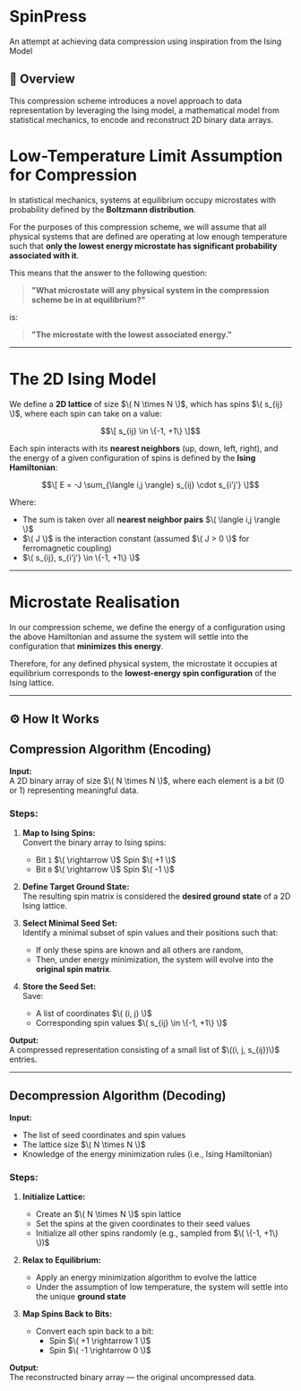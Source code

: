 # SpinPress
An attempt at achieving data compression using inspiration from the Ising Model 

## 📌 Overview
This compression scheme introduces a novel approach to data representation by leveraging the Ising model, a mathematical model from statistical mechanics, to encode and reconstruct 2D binary data arrays.

# Low-Temperature Limit Assumption for Compression

In statistical mechanics, systems at equilibrium occupy microstates with probability defined by the **Boltzmann distribution**.

For the purposes of this compression scheme, we will assume that all physical systems that are defined are operating at low enough temperature such that **only the lowest energy microstate has significant probability associated with it**.

This means that the answer to the following question:

> **"What microstate will any physical system in the compression scheme be in at equilibrium?"**

is:

> **"The microstate with the lowest associated energy."**

---

# The 2D Ising Model

We define a **2D lattice** of size $\( N \times N \)$, which has spins $\( s_{ij} \)$, where each spin can take on a value:

$$\[
s_{ij} \in \{-1, +1\}
\]$$

Each spin interacts with its **nearest neighbors** (up, down, left, right), and the energy of a given configuration of spins is defined by the **Ising Hamiltonian**:

$$\[
E = -J \sum_{\langle i,j \rangle} s_{ij} \cdot s_{i'j'}
\]$$

Where:

- The sum is taken over all **nearest neighbor pairs** $\( \langle i,j \rangle \)$
- $\( J \)$ is the interaction constant (assumed $\( J > 0 \)$ for ferromagnetic coupling)
- $\( s_{ij}, s_{i'j'} \in \{-1, +1\} \)$

---

# Microstate Realisation

In our compression scheme, we define the energy of a configuration using the above Hamiltonian and assume the system will settle into the configuration that **minimizes this energy**.

Therefore, for any defined physical system, the microstate it occupies at equilibrium corresponds to the **lowest-energy spin configuration** of the Ising lattice.

---

## ⚙️ How It Works

## Compression Algorithm (Encoding)

**Input:**  
A 2D binary array of size $\( N \times N \)$, where each element is a bit (0 or 1) representing meaningful data.

### Steps:

1. **Map to Ising Spins:**  
   Convert the binary array to Ising spins:
   - Bit `1` $\( \rightarrow \)$ Spin $\( +1 \)$
   - Bit `0` $\( \rightarrow \)$ Spin $\( -1 \)$

2. **Define Target Ground State:**  
   The resulting spin matrix is considered the **desired ground state** of a 2D Ising lattice.

3. **Select Minimal Seed Set:**  
   Identify a minimal subset of spin values and their positions such that:
   - If only these spins are known and all others are random,
   - Then, under energy minimization, the system will evolve into the **original spin matrix**.

4. **Store the Seed Set:**  
   Save:
   - A list of coordinates $\( (i, j) \)$
   - Corresponding spin values $\( s_{ij} \in \{-1, +1\} \)$

**Output:**  
A compressed representation consisting of a small list of $\((i, j, s_{ij})\)$ entries.

---

## Decompression Algorithm (Decoding)

**Input:**  
- The list of seed coordinates and spin values  
- The lattice size $\( N \times N \)$ 
- Knowledge of the energy minimization rules (i.e., Ising Hamiltonian)

### Steps:

1. **Initialize Lattice:**
   - Create an $\( N \times N \)$ spin lattice
   - Set the spins at the given coordinates to their seed values
   - Initialize all other spins randomly (e.g., sampled from $\( \{-1, +1\} \))$

2. **Relax to Equilibrium:**
   - Apply an energy minimization algorithm to evolve the lattice
   - Under the assumption of low temperature, the system will settle into the unique **ground state**

3. **Map Spins Back to Bits:**
   - Convert each spin back to a bit:
     - Spin $\( +1 \rightarrow 1 \)$
     - Spin $\( -1 \rightarrow 0 \)$

**Output:**  
The reconstructed binary array — the original uncompressed data.

